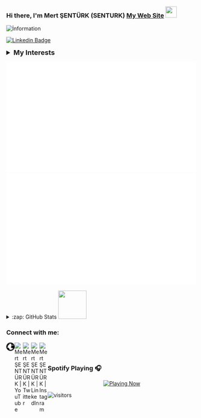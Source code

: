 ### Hi there, I'm Mert ŞENTÜRK (SENTURK) [My Web Site][website] <img src="https://raw.githubusercontent.com/MartinHeinz/MartinHeinz/master/wave.gif" width="30px" height="30px">
![İnformation](https://raw.githubusercontent.com/mrtsntrk/mrtsntrk/master/information.png)

[![Linkedin Badge](https://img.shields.io/badge/mrtsntrk-follow%20on%20linkedin-blue?style=for-the-badge&logo=linkedin)](https://www.linkedin.com/in/mrtsntrk/)

<details>

  <summary style="font-weight: bold; font-size: 18px">My Interests</summary> 
  
![Csharp](https://shields.io/badge/csharp-blue?logo=c-sharp&style=for-the-badge&labelColor=purple)
![Python](https://shields.io/badge/python-blue?logo=python&style=for-the-badge&labelColor=F7CB42)
![PHP](https://shields.io/badge/php-purple?logo=php&style=for-the-badge&labelColor=9FD1CF)
![HTML5](https://img.shields.io/badge/html5-cD1?style=for-the-badge&logo=html5&logoColor=blue)
![CSS3](https://img.shields.io/badge/css3-cD1?style=for-the-badge&logo=css3&logoColor=blue)
![JavaScript](https://img.shields.io/badge/javascript-cD1?style=for-the-badge&logo=javascript&logoColor=blue)
![jQuery](https://img.shields.io/badge/jquery-cD1?style=for-the-badge&logo=jquery&logoColor=blue)

</details>


![](https://raw.githubusercontent.com/mrtsntrk/github-stats/07b2130a49614bbd042ca7a078a7125f9d751a29/generated/overview.svg)
![](https://raw.githubusercontent.com/mrtsntrk/github-stats/07b2130a49614bbd042ca7a078a7125f9d751a29/generated/languages.svg)
<details>
  <summary>:zap: GitHub Stats <img src='https://media1.giphy.com/media/du3J3cXyzhj75IOgvA/giphy.gif?cid=ecf05e47x2g014BexZMoP1gqvSbLZSfYigjUvfcXkroScKlbbgo3008&rid=giphy.gif' width='75px' height='75px'></summary>
<p float="center">

  <img  src="https://github-readme-stats.vercel.app/api?username=mrtsntrk&show_icons=true&theme=radical" /></br>

  <img  src="https://github-readme-stats.vercel.app/api?username=mrtsntrk&show_icons=true&count_private=true&hide=contribs,issues" alt="mertinkotr's github stats" /></br>
  <img  src="https://github-readme-stats.vercel.app/api/top-langs/?username=mrtsntrk&layout=compact&hide=html,css" alt="My Top Langs" />
</p>
</details>

### Connect with me:

[<img align="left" alt="mertsenturk.net" width="22px" src="https://raw.githubusercontent.com/iconic/open-iconic/master/svg/globe.svg" />][website]
[<img align="left" alt="Mert ŞENTÜRK | YouTube" width="22px" src="https://cdn.jsdelivr.net/npm/simple-icons@v3/icons/youtube.svg" />][youtube]
[<img align="left" alt="Mert ŞENTÜRK | Twitter" width="22px" src="https://cdn.jsdelivr.net/npm/simple-icons@v3/icons/twitter.svg" />][twitter]
[<img align="left" alt="Mert ŞENTÜRK | LinkedIn" width="22px" src="https://cdn.jsdelivr.net/npm/simple-icons@v3/icons/linkedin.svg" />][linkedin]
[<img align="left" alt="Mert ŞENTÜRK | Instagram" width="22px" src="https://cdn.jsdelivr.net/npm/simple-icons@v3/icons/instagram.svg" />][instagram]

</br></br>

### Spotify Playing 🎧
[<p align="center"> <img src="https://spotify-readme-stat.vercel.app/api/run-spotify-status.py" alt="Playing Now" width="600" /></p>](https://open.spotify.com/user/mrtsntrk41)


![visitors](https://visitor-badge.glitch.me/badge?page_id=mrtsntrk.readme)


[website]: https://mertsenturk.net
[course]: https://mertsenturk.net
[twitter]: https://twitter.com/mertinkotr
[youtube]: https://youtube.com/mrtsntrk
[instagram]: https://instagram.com/mrtsntrk
[linkedin]: https://www.linkedin.com/in/mrtsntrk/
